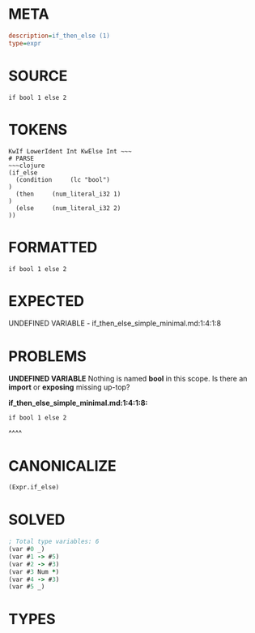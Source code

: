 # META
~~~ini
description=if_then_else (1)
type=expr
~~~
# SOURCE
~~~roc
if bool 1 else 2
~~~
# TOKENS
~~~text
KwIf LowerIdent Int KwElse Int ~~~
# PARSE
~~~clojure
(if_else
  (condition     (lc "bool")
)
  (then     (num_literal_i32 1)
)
  (else     (num_literal_i32 2)
))
~~~
# FORMATTED
~~~roc
if bool 1 else 2
~~~
# EXPECTED
UNDEFINED VARIABLE - if_then_else_simple_minimal.md:1:4:1:8
# PROBLEMS
**UNDEFINED VARIABLE**
Nothing is named **bool** in this scope.
Is there an **import** or **exposing** missing up-top?

**if_then_else_simple_minimal.md:1:4:1:8:**
```roc
if bool 1 else 2
```
   ^^^^


# CANONICALIZE
~~~clojure
(Expr.if_else)
~~~
# SOLVED
~~~clojure
; Total type variables: 6
(var #0 _)
(var #1 -> #5)
(var #2 -> #3)
(var #3 Num *)
(var #4 -> #3)
(var #5 _)
~~~
# TYPES
~~~roc
~~~
